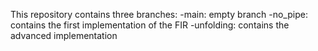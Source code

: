 This repository contains three branches:
-main: empty branch
-no_pipe: contains the first implementation of the FIR
-unfolding: contains the advanced implementation
